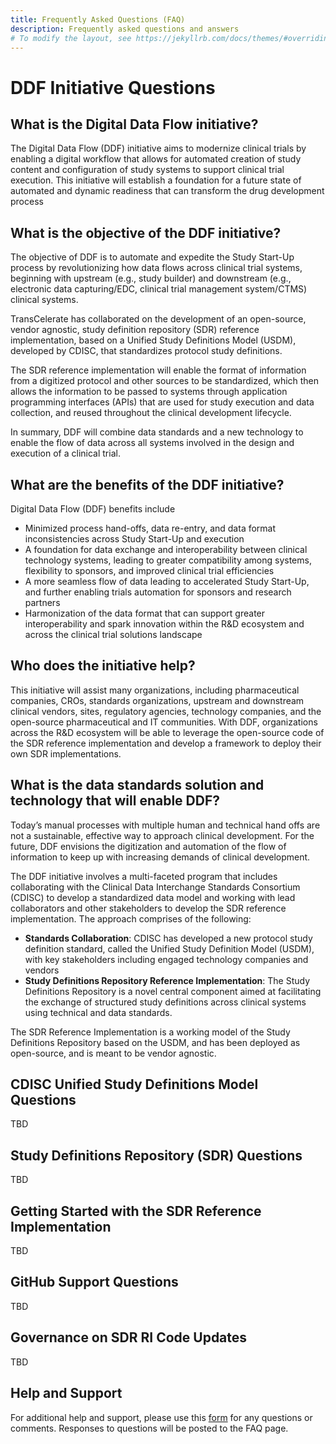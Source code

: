 ```yaml
---
title: Frequently Asked Questions (FAQ)
description: Frequently asked questions and answers
# To modify the layout, see https://jekyllrb.com/docs/themes/#overriding-theme-defaults
---
```

# DDF Initiative Questions

## What is the Digital Data Flow initiative?

The Digital Data Flow (DDF) initiative aims to modernize clinical trials by enabling
a digital workflow that allows for automated creation of study content and
configuration of study systems to support clinical trial execution. This initiative will
establish a foundation for a future state of automated and dynamic readiness
that can transform the drug development process

## What is the objective of the DDF initiative?

The objective of DDF is to automate and expedite the Study Start-Up process by
revolutionizing how data flows across clinical trial systems, beginning with
upstream (e.g., study builder) and downstream (e.g., electronic data
capturing/EDC, clinical trial management system/CTMS) clinical systems.

TransCelerate has collaborated on the development of an open-source, vendor
agnostic, study definition repository (SDR) reference implementation, based on a Unified Study Definitions Model (USDM), developed by CDISC, that standardizes protocol study definitions.

The SDR reference implementation will enable the format of information from a
digitized protocol and other sources to be standardized, which then allows the
information to be passed to systems through application programming interfaces
(APIs) that are used for study execution and data collection, and reused
throughout the clinical development lifecycle.

In summary, DDF will combine data standards and a new technology to enable
the flow of data across all systems involved in the design and execution of a
clinical trial.

## What are the benefits of the DDF initiative?

Digital Data Flow (DDF) benefits include

- Minimized process hand-offs, data re-entry, and data format
inconsistencies across Study Start-Up and execution
- A foundation for data exchange and interoperability between clinical
technology systems, leading to greater compatibility among systems,
flexibility to sponsors, and improved clinical trial efficiencies
- A more seamless flow of data leading to accelerated Study Start-Up,
and further enabling trials automation for sponsors and research
partners
- Harmonization of the data format that can support greater
interoperability and spark innovation within the R&D ecosystem and
across the clinical trial solutions landscape

## Who does the initiative help?

This initiative will assist many organizations, including pharmaceutical companies, CROs, standards organizations, upstream and downstream clinical vendors, sites, regulatory agencies, technology companies, and the open-source
pharmaceutical and IT communities. With DDF, organizations across the R&D
ecosystem will be able to leverage the open-source code of the SDR reference
implementation and develop a framework to deploy their own SDR
implementations.

## What is the data standards solution and technology that will enable DDF?

Today’s manual processes with multiple human and technical hand offs are not
a sustainable, effective way to approach clinical development. For the future,
DDF envisions the digitization and automation of the flow of information to keep up with increasing demands of clinical development.

The DDF initiative involves a multi-faceted program that includes
collaborating with the Clinical Data Interchange Standards Consortium (CDISC)
to develop a standardized data model and working with lead collaborators and other stakeholders to develop the SDR reference implementation. The approach comprises of the following:

- **Standards Collaboration**: CDISC has developed a new protocol
study definition standard, called the Unified Study Definition Model (USDM),
with key stakeholders including engaged technology companies and
vendors
- **Study Definitions Repository Reference Implementation**: The Study Definitions Repository is a novel central component aimed at facilitating the exchange of structured study definitions across clinical systems using technical and data standards.  

The SDR Reference Implementation is a working model of the Study Definitions Repository based on the USDM, and has been deployed as open-source, and is meant to be vendor agnostic.

## CDISC Unified Study Definitions Model Questions

TBD

## Study Definitions Repository (SDR) Questions

TBD

## Getting Started with the SDR Reference Implementation

TBD

## GitHub Support Questions

TBD

## Governance on SDR RI Code Updates

TBD

## Help and Support

For additional help and support, please use this [form](https://www.transceleratebiopharmainc.com/assets/digital-data-flow-feedback-form/) for any questions or comments.  Responses to questions will be posted to the FAQ page.
